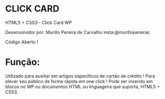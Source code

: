 # CLICK CARD
HTML5 + CSS3 - Click Card WP

Desenvolvidor por: Murillo Pereira de Carvalho
insta:@murillopereirac

Código Aberto !

# Função:

Utilizado para auxiliar em artigos especifícos de cartão de crédito !
Para elevar seu público de forma rápida em one click !
Pode ser inserido em blocos no WP ou documentos HTML ou linguagens que suporta, HTML5 + CSS3.

